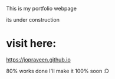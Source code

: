 This is my portfolio webpage 

its under construction

# visit here:
https://jopraveen.github.io

80% works done
I'll make it 100% soon :D

